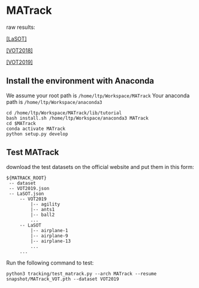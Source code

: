 # MATrack

raw results:

[[LaSOT]](https://drive.google.com/file/d/14qsubE5fWh3WBjmvCXpGYVkS84d67xZE/view?usp=sharing)

[[VOT2018]](https://drive.google.com/file/d/1Sz0VKEY9qYPSQCvCRZO5MXo2a1tK0CPk/view?usp=sharing)

[[VOT2019]](https://drive.google.com/file/d/1S_FGwTlzueANeHiCrMCcc34Qsv1jXV7s/view?usp=sharing)

## Install the environment with Anaconda

We assume your root path is `/home/ltp/Workspace/MATrack`
Your anaconda path is `/home/ltp/Workspace/anaconda3`

```
cd /home/ltp/Workspace/MATrack/lib/tutorial
bash install.sh /home/ltp/Workspace/anaconda3 MATrack
cd $MATrack
conda activate MATrack
python setup.py develop
```
## Test MATrack

download the test datasets on the official website and put them in this form:

   ```
   ${MATRACK_ROOT}
    -- dataset
    -- VOT2019.json
    -- LaSOT.json
        -- VOT2019
            |-- agility
            |-- ants1
            |-- ball2
            ...
        -- LaSOT
            |-- airplane-1
            |-- airplane-9
            |-- airplane-13
            ...
        ...

   ```
Run the following command to test:

   ```
   python3 tracking/test_matrack.py --arch MATrack --resume snapshot/MATrack_VOT.pth --dataset VOT2019 
   ```

